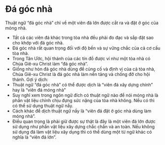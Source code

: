 # Đá góc nhà

Thuật ngữ “đá góc nhà” chỉ về một viên đá lớn được cắt ra và đặt ở góc của móng nhà. 
- Tất cả các viên đá khác trong tòa nhà đều phải đo đạc và sắp đặt sao cho khớp với đá góc nhà.
- Đá góc nhà rất quan trọng đối với độ bền và sự vững chắc của cả cơ cấu tòa nhà.
- Trong Tân Ước, hội thánh của các tín đồ được ví như một tòa nhà có Chúa Giê-xu Christ làm “đá góc nhà”.
- Giống như hòn đá góc nhà dùng để củng cố và định vị của cả tòa nhà, Chúa Giê-xu Christ là đá góc nhà làm nền tảng và chống đỡ cho hội thánh.
Gợi ý dịch:
- Thuật ngữ “đá góc nhà” có thể được dịch là “viên đá xây dựng chính” hay là “viên đá móng nhà” 
- Suy nghĩ xem trong ngôn ngữ đích có thuật ngữ nào để nói móng nhà là phần vật liệu chính chịu đựng sức nặng của tòa nhà không. Nếu có thì có thể sử dụng thuật ngữ nầy.
- Cách khác để dịch thuật ngữ nầy là “viên đá đặt ở góc nhà dùng làm móng nhà”.
- Điều quan trọng là phải giữ được sự thật là đây là một viên đá lớn được sử dụng như phần vật liệu xây dựng chắc chắn và an toàn.  Nếu không sử dụng đá làm vật liệu xây dụng thì có thể dùng một từ ngữ khác có nghĩa là “viên đá lớn”.

